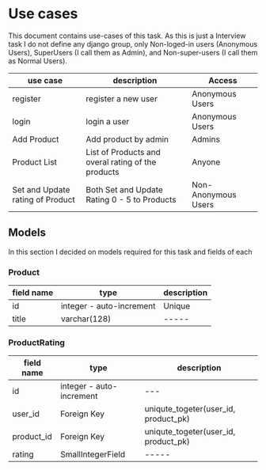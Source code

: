 # Use cases

This document contains use-cases of this task. As this is just a Interview task I do not define any django group, only Non-loged-in users (Anonymous Users), SuperUsers (I call them as Admin), and Non-super-users (I call them as Normal Users).

| use case | description | Access |
| -------- | ----------- | ------- |
| register | register a new user | Anonymous Users |
| login | login a user | Anonymous Users |
| Add Product | Add product by admin | Admins |
| Product List | List of Products and overal rating of the products | Anyone |
| Set and Update rating of Product | Both Set and Update Rating 0 - 5 to Products | Non-Anonymous Users |

## Models 

In this section I decided on models required for this task and fields of each

### Product 

| field name | type | description |
| ---------- | ---- | ----------- |
| id | integer - auto-increment | Unique |
| title | varchar(128) | ----- |

### ProductRating 

| field name | type | description |
| ---------- | ---- | ----------- |
| id | integer - auto-increment | --- |
| user_id | Foreign Key | uniqute_togeter(user_id, product_pk) |
| product_id | Foreign Key | uniqute_togeter(user_id, product_pk) |
| rating | SmallIntegerField | ----- |

